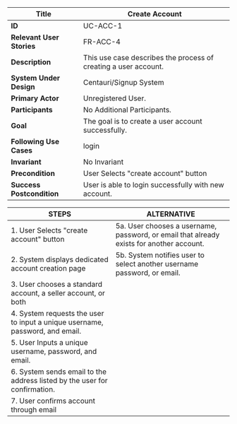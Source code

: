 

|Title |   Create Account   |
|---------|---------|
|**ID**|    UC-ACC-1      |
|**Relevant User Stories**|    FR-ACC-4     |
|**Description**|     This use case describes the process of creating a user account.       |
|**System Under Design**|    Centauri/Signup System       |
|**Primary Actor**|     Unregistered User.        |
|**Participants**|     No Additional Participants.        |
|**Goal**|     The goal is to create a user account successfully.        |
|**Following Use Cases**|     login        |
|**Invariant**|     No Invariant       |
|**Precondition**|     User Selects "create account" button       |
|**Success Postcondition**|     User is able to login successfully with new account.       |


|**STEPS**|**ALTERNATIVE**|
|---------|---------|
| 1. User Selects "create account" button    | 5a. User chooses a username, password, or email that already exists for another account.        |
| 2. System displays dedicated account creation page    | 5b. System notifies user to select another username password, or email.        |
| 3. User chooses a standard account, a seller account, or both     |         |
| 4. System requests the user to input a unique username, password, and email.    |         |
| 5. User Inputs a unique username, password, and email.     |         |
| 6. System sends email to the address listed by the user for confirmation.     |         |
| 7. User confirms account through email     |         |

